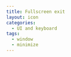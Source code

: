 ```yaml
---
title: Fullscreen exit
layout: icon
categories:
  - UI and keyboard
tags:
  - window
  - minimize
---
```

